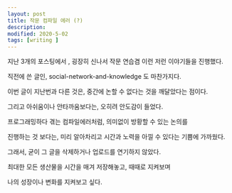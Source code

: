 ```yaml
---
layout: post
title: 작문 컴파일 에러 (?)  
description: 
modified: 2020-5-02
tags: [writing ] 
---
```


지난 3개의 포스팅에서 , 굉장히 신나서 작문 연습겸 이런 저런 이야기들을 진행했다.

직전에 쓴 글인, social-network-and-knowledge 도 마찬가지다.

이번 글이 지난번과 다른 것은, 중간에 논할 수 없다는 것을 깨달았다는 점이다.

그리고 아쉬움이나 안타까움보다는, 오히려 안도감이 들었다.

프로그래밍하다 겪는 컴파일에러처럼, 의미없이 방황할 수 있는 논의를

진행하는 것 보다는, 미리 알아차리고 시간과 노력을 아낄 수 있다는 기쁨에 가까웠다.

그래서, 굳이 그 글을 삭제하거나 업로드를 연기하지 않았다.

최대한 모든 생산물을 시간을 매겨 저장해놓고, 때때로 지켜보며

나의 성장이나 변화를 지켜보고 싶다.

